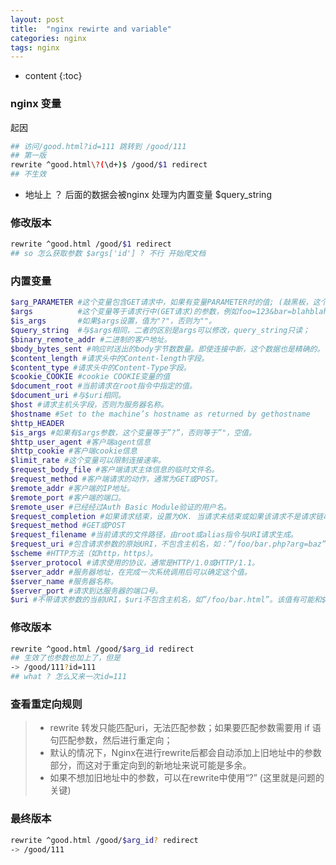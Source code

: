 ```yaml
---
layout: post
title:  "nginx rewirte and variable"
categories: nginx
tags: nginx
---
```


* content
{:toc}
### nginx 变量
起因
```bash
## 访问/good.html?id=111 跳转到 /good/111
## 第一版
rewrite ^good.html\?(\d+)$ /good/$1 redirect
## 不生效 
```
* 地址上 ？ 后面的数据会被nginx 处理为内置变量 $query_string


 



### 修改版本
```bash
rewrite ^good.html /good/$1 redirect
## so 怎么获取参数 $args['id'] ? 不行 开始爬文档
```

### 内置变量
```bash
$arg_PARAMETER #这个变量包含GET请求中，如果有变量PARAMETER时的值; (敲黑板，这个就是痛点) 
$args          #这个变量等于请求行中(GET请求)的参数，例如foo=123&bar=blahblah; 
$is_args       #如果$args设置，值为"?"，否则为""。
$query_string  #与$args相同，二者的区别是args可以修改，query_string只读；
$binary_remote_addr #二进制的客户地址。
$body_bytes_sent #响应时送出的body字节数数量。即使连接中断，这个数据也是精确的。
$content_length #请求头中的Content-length字段。
$content_type #请求头中的Content-Type字段。
$cookie_COOKIE #cookie COOKIE变量的值
$document_root #当前请求在root指令中指定的值。
$document_uri #与$uri相同。
$host #请求主机头字段，否则为服务器名称。
$hostname #Set to the machine’s hostname as returned by gethostname
$http_HEADER
$is_args #如果有$args参数，这个变量等于”?”，否则等于”"，空值。
$http_user_agent #客户端agent信息
$http_cookie #客户端cookie信息
$limit_rate #这个变量可以限制连接速率。
$request_body_file #客户端请求主体信息的临时文件名。
$request_method #客户端请求的动作，通常为GET或POST。
$remote_addr #客户端的IP地址。
$remote_port #客户端的端口。
$remote_user #已经经过Auth Basic Module验证的用户名。
$request_completion #如果请求结束，设置为OK. 当请求未结束或如果该请求不是请求链串的最后一个时，为空(Empty)。
$request_method #GET或POST
$request_filename #当前请求的文件路径，由root或alias指令与URI请求生成。
$request_uri #包含请求参数的原始URI，不包含主机名，如：”/foo/bar.php?arg=baz”。不能修改。
$scheme #HTTP方法（如http，https）。
$server_protocol #请求使用的协议，通常是HTTP/1.0或HTTP/1.1。
$server_addr #服务器地址，在完成一次系统调用后可以确定这个值。
$server_name #服务器名称。
$server_port #请求到达服务器的端口号。
$uri #不带请求参数的当前URI，$uri不包含主机名，如”/foo/bar.html”。该值有可能和$request_uri 不一致。$request_uri是浏览器发过来的值。该值是rewrite后的值。例如做了internal redirects后。

```

### 修改版本
```bash
rewrite ^good.html /good/$arg_id redirect
## 生效了也参数也加上了，但是
-> /good/111?id=111 
## what ? 怎么又来一次id=111
```

### 查看重定向规则
> * rewrite 转发只能匹配uri，无法匹配参数；如果要匹配参数需要用 if 语句匹配参数，然后进行重定向；
> * 默认的情况下，Nginx在进行rewrite后都会自动添加上旧地址中的参数部分，而这对于重定向到的新地址来说可能是多余。
> * 如果不想加旧地址中的参数，可以在rewrite中使用“?” (这里就是问题的关键)

### 最终版本
```bash
rewrite ^good.html /good/$arg_id? redirect
-> /good/111 
``` 
